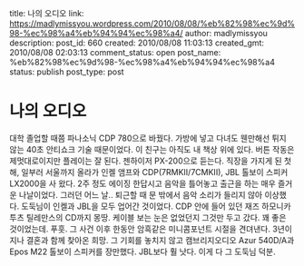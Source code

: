 title: 나의 오디오
link: https://madlymissyou.wordpress.com/2010/08/08/%eb%82%98%ec%9d%98-%ec%98%a4%eb%94%94%ec%98%a4/
author: madlymissyou
description: 
post_id: 660
created: 2010/08/08 11:03:13
created_gmt: 2010/08/08 02:03:13
comment_status: open
post_name: %eb%82%98%ec%9d%98-%ec%98%a4%eb%94%94%ec%98%a4
status: publish
post_type: post

# 나의 오디오

대학 졸업할 때쯤 파나소닉 CDP 780으로 바꿨다. 가방에 넣고 다녀도 웬만해선 튀지 않는 40초 안티쇼크 기술 때문이었다. 이 친구는 아직도 내 책상 위에 있다. 버튼 작동은 제멋대로이지만 플레이는 잘 된다. 젠하이저 PX-200으로 듣는다. 직장을 가지게 된 첫 해, 일부러 서울까지 올라가 인켈 앰프와 CDP(7RMKII/7CMKII), JBL 톨보이 스피커 LX2000을 사 왔다. 2주 정도 에이징 한답시고 음악을 틀어놓고 출근을 하는 매우 즐거운 나날이었다. 그러던 어느 날.. 퇴근할 때 문 밖에서 음악 소리가 들리지 않아 이상했다. 도둑님이 인켈과 JBL을 모두 업어간 것이었다. CDP 안에 들어 있던 재즈 하모니카 투츠 틸레만스의 CD까지 몽땅. 케이블 보는 눈은 없었던지 그것만 두고 갔다. 꽤 좋은 것이었는데. 푸훗. 그 사건 이후 한동안 암흑같은 미니콤포넌트 시절을 견뎌낸다. 3년이 지나 결혼과 함께 찾아온 희망. 그 기회를 놓치지 않고 캠브리지오디오 Azur 540D/A과 Epos M22 톨보이 스피커를 장만했다. JBL보다 훨 낫다. 이게 다 그 도둑님 덕분.
